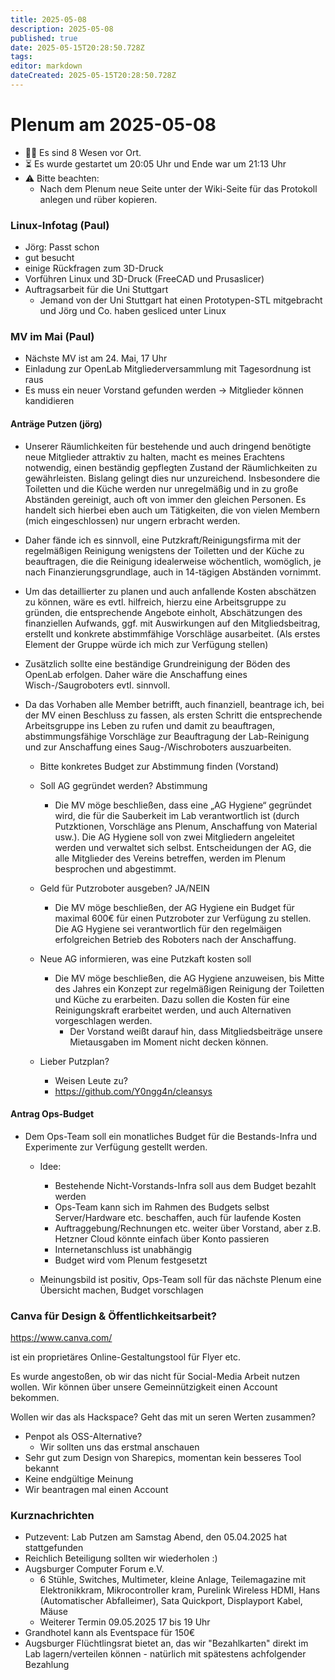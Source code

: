 ```yaml
---
title: 2025-05-08
description: 2025-05-08
published: true
date: 2025-05-15T20:28:50.728Z
tags: 
editor: markdown
dateCreated: 2025-05-15T20:28:50.728Z
---
```


# Plenum am 2025-05-08

* 👯‍♂️ Es sind 8 Wesen vor Ort.
* ⏳ Es wurde gestartet um 20:05 Uhr und Ende war um 21:13 Uhr
* ⚠️ Bitte beachten:
  - Nach dem Plenum neue Seite unter der Wiki-Seite für das Protokoll anlegen und rüber kopieren.

### Linux-Infotag (Paul)
 - Jörg: Passt schon
 - gut besucht
 - einige Rückfragen zum 3D-Druck
 - Vorführen Linux und 3D-Druck (FreeCAD und Prusaslicer)
 - Auftragsarbeit für die Uni Stuttgart
   - Jemand von der Uni Stuttgart hat einen Prototypen-STL mitgebracht und Jörg und Co. haben gesliced unter Linux

### MV im Mai (Paul)
- Nächste MV ist am 24. Mai, 17 Uhr
- Einladung zur OpenLab Mitgliederversammlung mit Tagesordnung ist raus
- Es muss ein neuer Vorstand gefunden werden -> Mitglieder können kandidieren

#### Anträge Putzen (jörg)
- Unserer Räumlichkeiten für bestehende und auch dringend benötigte neue Mitglieder attraktiv zu halten, macht es meines Erachtens notwendig, einen beständig gepflegten Zustand der Räumlichkeiten zu gewährleisten. Bislang gelingt dies nur unzureichend. Insbesondere die Toiletten und die Küche werden nur unregelmäßig und in zu große Abständen gereinigt, auch oft von immer den gleichen Personen. Es handelt sich hierbei eben auch um Tätigkeiten, die von vielen Membern (mich eingeschlossen) nur ungern erbracht werden.

- Daher fände ich es sinnvoll, eine Putzkraft/Reinigungsfirma mit der regelmäßigen Reinigung wenigstens der Toiletten und der Küche  zu beauftragen, die die Reinigung idealerweise wöchentlich, womöglich, je nach Finanzierungsgrundlage, auch in 14-tägigen Abständen vornimmt.

- Um das detaillierter zu planen und auch anfallende Kosten abschätzen zu können, wäre es evtl. hilfreich, hierzu eine Arbeitsgruppe zu gründen, die entsprechende Angebote einholt, Abschätzungen des finanziellen Aufwands, ggf. mit Auswirkungen auf den Mitgliedsbeitrag, erstellt und konkrete abstimmfähige Vorschläge ausarbeitet. (Als erstes Element der Gruppe würde ich mich zur Verfügung stellen) 

- Zusätzlich sollte eine beständige Grundreinigung der Böden des OpenLab erfolgen. Daher wäre die Anschaffung eines Wisch-/Saugroboters evtl. sinnvoll. 

- Da das Vorhaben alle Member betrifft, auch finanziell, beantrage ich, bei der MV einen Beschluss zu fassen, als ersten Schritt die entsprechende Arbeitsgruppe ins Leben zu rufen und damit zu beauftragen, abstimmungsfähige Vorschläge zur Beauftragung der Lab-Reinigung und zur Anschaffung eines Saug-/Wischroboters auszuarbeiten.

  - Bitte konkretes Budget zur Abstimmung finden (Vorstand)
  
  - Soll AG gegründet werden? Abstimmung
    - Die MV möge beschließen, dass eine „AG Hygiene“ gegründet wird, die für die Sauberkeit im Lab verantwortlich ist (durch Putzktionen, Vorschläge ans Plenum, Anschaffung von Material usw.). Die AG Hygiene soll von zwei Mitgliedern angeleitet werden und verwaltet sich selbst. Entscheidungen der AG, die alle Mitglieder des Vereins betreffen, werden im Plenum besprochen und abgestimmt.
  - Geld für Putzroboter ausgeben? JA/NEIN
    - Die MV möge beschließen, der AG Hygiene ein Budget für maximal 600€ für einen Putzroboter zur Verfügung zu stellen. Die AG Hygiene sei verantwortlich für den regelmäigen erfolgreichen Betrieb des Roboters nach der Anschaffung.
  - Neue AG informieren, was eine Putzkaft kosten soll
    - Die MV möge beschließen, die AG Hygiene anzuweisen, bis Mitte des Jahres ein Konzept zur regelmäßigen Reinigung der Toiletten und Küche zu erarbeiten. Dazu sollen die Kosten für eine Reinigungskraft erarbeitet werden, und auch Alternativen vorgeschlagen werden.
      - Der Vorstand weißt darauf hin, dass Mitgliedsbeiträge unsere Mietausgaben im Moment nicht decken können.
  - Lieber Putzplan?
    - Weisen Leute zu?
    - https://github.com/Y0ngg4n/cleansys
        
#### Antrag Ops-Budget

- Dem Ops-Team soll ein monatliches Budget für die Bestands-Infra und Experimente zur Verfügung gestellt werden.
  - Idee:
    - Bestehende Nicht-Vorstands-Infra soll aus dem Budget bezahlt werden
    - Ops-Team kann sich im Rahmen des Budgets selbst Server/Hardware etc. beschaffen, auch für laufende Kosten
    - Auftraggebung/Rechnungen etc. weiter über Vorstand, aber z.B. Hetzner Cloud könnte einfach über Konto passieren
    - Internetanschluss ist unabhängig
    - Budget wird vom Plenum festgesetzt
    
  - Meinungsbild ist positiv, Ops-Team soll für das nächste Plenum eine Übersicht machen, Budget vorschlagen

### Canva für Design & Öffentlichkeitsarbeit?

https://www.canva.com/

ist ein proprietäres Online-Gestaltungstool für Flyer etc.

Es wurde angestoßen, ob wir das nicht für Social-Media Arbeit nutzen wollen.
Wir können über unsere Gemeinnützigkeit einen Account bekommen.

Wollen wir das als Hackspace? Geht das mit un seren Werten zusammen?

- Penpot als OSS-Alternative?
  - Wir sollten uns das erstmal anschauen
- Sehr gut zum Design von Sharepics, momentan kein besseres Tool bekannt
- Keine endgültige Meinung
- Wir beantragen mal einen Account

### Kurznachrichten
- Putzevent: Lab Putzen am Samstag Abend, den 05.04.2025 hat stattgefunden
 - Reichlich Beteiligung sollten wir wiederholen :)
- Augsburger Computer Forum e.V.
  - 6 Stühle, Switches, Multimeter, kleine Anlage, Teilemagazine mit Elektronikkram, Mikrocontroller kram, Purelink Wireless HDMI, Hans (Automatischer Abfalleimer), Sata Quickport, Displayport Kabel, Mäuse 
  - Weiterer Termin 09.05.2025 17 bis 19 Uhr
- Grandhotel kann als Eventspace für 150€
- Augsburger Flüchtlingsrat bietet an, das wir "Bezahlkarten" direkt im Lab lagern/verteilen können - natürlich mit spätestens achfolgender Bezahlung
  